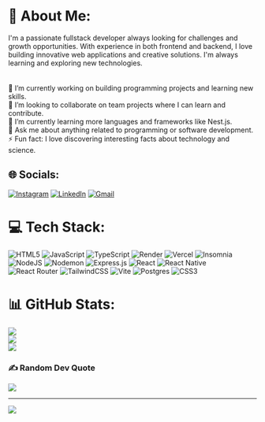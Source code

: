 # 💫 About Me:
I'm a passionate fullstack developer always looking for challenges and growth opportunities. With experience in both frontend and backend, I love building innovative web applications and creative solutions. I'm always learning and exploring new technologies.<br><br><br>🔭 I’m currently working on building programming projects and learning new skills.<br>👯 I’m looking to collaborate on team projects where I can learn and contribute.<br>🌱 I’m currently learning more languages and frameworks like Nest.js.<br>💬 Ask me about anything related to programming or software development.<br>⚡ Fun fact: I love discovering interesting facts about technology and science.


## 🌐 Socials:
[![Instagram](https://img.shields.io/badge/Instagram-%23E4405F.svg?logo=Instagram&logoColor=white)](https://instagram.com/angelica.arias33?igsh=MXF4Z3BrdHVveXZ3aw==) [![LinkedIn](https://img.shields.io/badge/LinkedIn-%230077B5.svg?logo=linkedin&logoColor=white)](https://linkedin.com/in/ang%C3%A9licaarias/) [![Gmail](https://img.shields.io/badge/Gmail-%23646CFF.svg?logo=gmail&logoColor=white)](angelica.arias33@gmail.com)


# 💻 Tech Stack:
![HTML5](https://img.shields.io/badge/html5-%23E34F26.svg?style=flat&logo=html5&logoColor=white) ![JavaScript](https://img.shields.io/badge/javascript-%23323330.svg?style=flat&logo=javascript&logoColor=%23F7DF1E) ![TypeScript](https://img.shields.io/badge/typescript-%23007ACC.svg?style=flat&logo=typescript&logoColor=white) ![Render](https://img.shields.io/badge/Render-%23E34F26.svg?style=flat&logo=render&logoColor=white) ![Vercel](https://img.shields.io/badge/vercel-%23000000.svg?style=flat&logo=vercel&logoColor=white) ![Insomnia](https://img.shields.io/badge/Insomnia-black?style=flat&logo=insomnia&logoColor=5849BE) ![NodeJS](https://img.shields.io/badge/node.js-6DA55F?style=flat&logo=node.js&logoColor=white) ![Nodemon](https://img.shields.io/badge/NODEMON-%23323330.svg?style=flat&logo=nodemon&logoColor=%BBDEAD) ![Express.js](https://img.shields.io/badge/express.js-%23404d59.svg?style=flat&logo=express&logoColor=%2361DAFB) ![React](https://img.shields.io/badge/react-%2320232a.svg?style=flat&logo=react&logoColor=%2361DAFB) ![React Native](https://img.shields.io/badge/react_native-%2320232a.svg?style=flat&logo=react&logoColor=%2361DAFB) ![React Router](https://img.shields.io/badge/React_Router-CA4245?style=flat&logo=react-router&logoColor=white) ![TailwindCSS](https://img.shields.io/badge/tailwindcss-%2338B2AC.svg?style=flat&logo=tailwind-css&logoColor=white) ![Vite](https://img.shields.io/badge/vite-%23646CFF.svg?style=flat&logo=vite&logoColor=white) ![Postgres](https://img.shields.io/badge/postgres-%23316192.svg?style=flat&logo=postgresql&logoColor=white)  ![CSS3](https://img.shields.io/badge/css3-%231572B6.svg?style=flat&logo=css3&logoColor=white) 
  # 📊 GitHub Stats:
![](https://github-readme-stats.vercel.app/api?username=AYolimaArias&theme=dracula&hide_border=false&include_all_commits=false&count_private=false)<br/>
![](https://github-readme-streak-stats.herokuapp.com/?user=AYolimaArias&theme=dracula&hide_border=false)<br/>
![](https://github-readme-stats.vercel.app/api/top-langs/?username=AYolimaArias&theme=dracula&hide_border=false&include_all_commits=false&count_private=false&layout=compact)

   ### ✍️ Random Dev Quote
![](https://quotes-github-readme.vercel.app/api?type=vetical&theme=gruvbox)

---
[![](https://visitcount.itsvg.in/api?id=AYolimaArias&icon=7&color=10)](https://visitcount.itsvg.in)

<!-- Proudly created with GPRM ( https://gprm.itsvg.in ) -->
